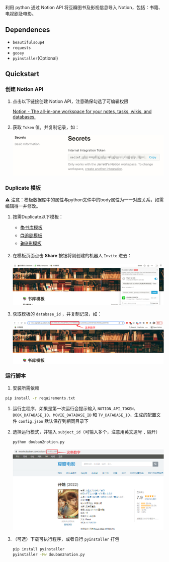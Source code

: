 利用 python 通过 Notion API 将豆瓣图书及影视信息导入 Notion，包括：书籍、电视剧及电影。

## Dependences

- `beautifulsoup4`
- `requests`
- `gooey`
- `pyinstaller`(Optional)

## Quickstart

### 创建 Notion API

1. 点击以下链接创建 Notion API，注意确保勾选了可编辑权限
    
    [Notion - The all-in-one workspace for your notes, tasks, wikis, and databases.](https://www.notion.so/my-integrations)
    
2. 获取 `Token` 值，并复制记录，如：
    
    ![notion_token](https://raw.githubusercontent.com/jarrett-au/img_bed/master/2022/02/10_Untitled.png)
    

### Duplicate 模板

<aside>
⚠️ 注意：模板数据库中的属性与python文件中的body属性为一一对应关系，如需编辑得一并修改。

</aside>

1. 按需Duplicate以下模板：
    - [📚书库模板](https://www.notion.so/6a4c56ded2cc4d1a9793a0434188994d?pvs=21)
    - [📺追剧模板](https://www.notion.so/eb3ba38856844aa6a58954896d298c9f?pvs=21)
    - [🎬电影模板](https://www.notion.so/3fb8fbaea4574c73959f55f6745b9565?pvs=21)
2. 在模板页面点击 **Share** 按钮将刚创建的机器人 `Invite` 进去：
    
    ![invite_bot](https://raw.githubusercontent.com/jarrett-au/img_bed/master/2022/02/10_Untitled%201.png)
    
3. 获取模板的 `database_id` ，并复制记录，如：
    
    ![database_id](https://raw.githubusercontent.com/jarrett-au/img_bed/master/2022/02/10_Untitled%202.png)
    

### 运行脚本

1. 安装所需依赖

```bash
pip install -r requirements.txt
```

1. 运行主程序，如果是第一次运行会提示输入 `NOTION_API_TOKEN`、`BOOK_DATABASE_ID`、`MOVIE_DATABASE_ID` 和 `TV_DATABASE_ID`，生成的配置文件 `config.json` 默认保存到相同目录下
2. 选择运行模式，并输入 `subject_id`（可输入多个，注意用英文逗号 `,` 隔开）
    
    ```bash
    python douban2notion.py
    ```
    
    ![subject_id](https://raw.githubusercontent.com/jarrett-au/img_bed/master/2022/02/10_Untitled%204.png)
    
3. （可选）下载可执行程序，或者自行 `pyinstaller` 打包
    
    ```bash
    pip install pyinstaller
    pyinstaller -Fw douban2notion.py
    ```
